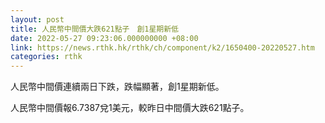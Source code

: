```yaml
---
layout: post
title: 人民幣中間價大跌621點子　創1星期新低
date: 2022-05-27 09:23:06.000000000 +08:00
link: https://news.rthk.hk/rthk/ch/component/k2/1650400-20220527.htm
categories: rthk
---
```


人民幣中間價連續兩日下跌，跌幅顯著，創1星期新低。

人民幣中間價報6.7387兌1美元，較昨日中間價大跌621點子。
